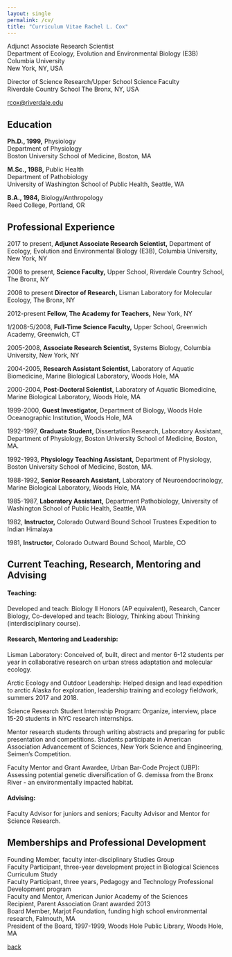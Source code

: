 ```yaml
---
layout: single
permalink: /cv/
title: "Curriculum Vitae Rachel L. Cox"
---
```

Adjunct Associate Research Scientist  
Department of Ecology, Evolution and Environmental Biology (E3B)  
Columbia University  
New York, NY, USA

Director of Science Research/Upper School Science Faculty  
Riverdale Country School
The Bronx, NY, USA  

<rcox@riverdale.edu>
## Education

  **Ph.D., 1999,** Physiology  
		Department of Physiology  
		Boston University School of Medicine, Boston, MA  

  **M.Sc., 1988,** Public Health  
		Department of Pathobiology  
		University of Washington School of Public Health, Seattle, WA      

  **B.A., 1984,** Biology/Anthropology  
    Reed College, Portland, OR    

## Professional Experience

2017 to present, **Adjunct Associate Research Scientist,** Department of Ecology, Evolution and Environmental Biology (E3B), Columbia University, New York, NY

2008 to present, **Science Faculty,** Upper School, Riverdale Country School, The Bronx, NY

2008 to present **Director of Research,** Lisman Laboratory for Molecular Ecology, The Bronx, NY

2012-present **Fellow, The Academy for Teachers,** New York, NY

1/2008-5/2008, **Full-Time Science Faculty,** Upper School, Greenwich Academy, Greenwich, CT

2005-2008, **Associate Research Scientist,** Systems Biology, Columbia University, New York, NY

2004-2005, **Research Assistant Scientist,** Laboratory of Aquatic Biomedicine, Marine Biological Laboratory, Woods Hole, MA

2000-2004, **Post-Doctoral Scientist,** Laboratory of Aquatic Biomedicine, Marine Biological Laboratory, Woods Hole, MA

1999-2000, **Guest Investigator,** Department of Biology, Woods Hole Oceanographic Institution, Woods Hole, MA

1992-1997, **Graduate Student,** Dissertation Research, Laboratory Assistant, Department of  Physiology, Boston University School of Medicine, Boston, MA.

1992-1993, **Physiology Teaching Assistant,** Department of Physiology, Boston University School of Medicine, Boston, MA.

1988-1992, **Senior Research Assistant,** Laboratory of Neuroendocrinology, Marine Biological Laboratory, Woods Hole, MA

1985-1987, **Laboratory Assistant,** Department Pathobiology, University of Washington School of Public Health, Seattle, WA

1982, **Instructor,** Colorado Outward Bound School Trustees Expedition to Indian Himalaya

1981, **Instructor,** Colorado Outward Bound School, Marble, CO


## Current Teaching, Research, Mentoring and Advising
#### Teaching:
Developed and teach: Biology II Honors (AP equivalent), Research, Cancer Biology, Co-developed and teach: Biology, Thinking about Thinking (interdisciplinary course).

#### Research, Mentoring and Leadership:
Lisman Laboratory: Conceived of, built, direct and mentor 6-12 students per year in collaborative research on urban stress adaptation and molecular ecology.

Arctic Ecology and Outdoor Leadership: Helped design and lead expedition to arctic Alaska for exploration, leadership training and ecology fieldwork, summers 2017 and 2018.

Science Research Student Internship Program: Organize, interview, place 15-20 students in NYC research internships.

Mentor research students through writing abstracts and preparing for public presentation and competitions. Students participate in American Association Advancement of Sciences, New York Science and Engineering, Seimen’s Competition.

Faculty Mentor and Grant Awardee, Urban Bar-Code Project (UBP): Assessing potential genetic diversification of G. demissa from the Bronx River - an environmentally impacted habitat.

#### Advising:
Faculty Advisor for juniors and seniors; Faculty Advisor and Mentor for Science Research.

## Memberships and Professional Development
Founding Member, faculty inter-disciplinary Studies Group  
Faculty Participant, three-year development project in Biological Sciences Curriculum Study  
Faculty Participant, three years, Pedagogy and Technology Professional Development program  
Faculty and Mentor, American Junior Academy of the Sciences  
Recipient, Parent Association Grant awarded 2013  
Board Member, Marjot Foundation, funding high school environmental research, Falmouth, MA  
President of the Board, 1997-1999, Woods Hole Public Library, Woods Hole, MA  

[back](./)
